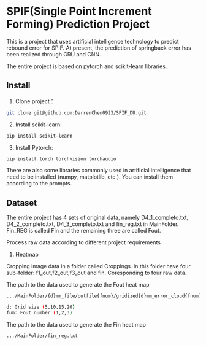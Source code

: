 # SPIF(Single Point Increment Forming) Prediction Project

This is a project that uses artificial intelligence technology to predict rebound error for SPIF.
At present, the prediction of springback error has been realized through GRU and CNN.

The entire project is based on pytorch and scikit-learn libraries.

## Install

1. Clone project：

```bash
git clone git@github.com:DarrenChen0923/SPIF_DU.git
```

2. Install scikit-learn:
```bash
pip install scikit-learn
```

3. Install Pytorch:
```bash
pip install torch torchvision torchaudio
```
There are also some libraries commonly used in artificial intelligence that need to be installed (numpy, matplotlib, etc.). You can install them according to the prompts.

## Dataset
The entire project has 4 sets of original data, namely D4_1_completo.txt, D4_2_completo.txt, D4_3_completo.txt and fin_reg.txt in MainFolder. Fin_REG is called Fin and the remaining three are called Fout.

Process raw data according to different project requirements

1. Heatmap

Cropping image data in a folder called Croppings.
In this folder have four sub-folder: f1_out,f2_out,f3_out and fin. Coresponding to four raw data.

The path to the data used to generate the Fout heat map
```bash
.../MainFolder/{d}mm_file/outfile{fnum}/gridized{d}mm_error_cloud{fnum}.txt

d: Grid size (5,10,15,20)
fum: Fout number (1,2,3)
```

The path to the data used to generate the Fin heat map
```bash
.../MainFolder/fin_reg.txt
```


